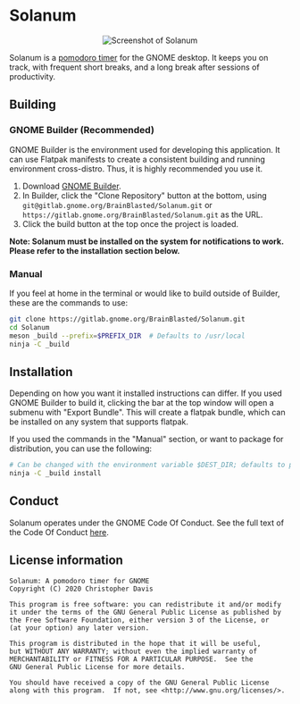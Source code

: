 # Solanum

<p align="center">
<img src="https://gitlab.gnome.org/BrainBlasted/Solanum/-/raw/main/data/screenshots/screenshot-1.png" alt="Screenshot of Solanum"/>
</p>

Solanum is a [pomodoro timer](https://en.wikipedia.org/wiki/Pomodoro_Technique) for the GNOME desktop. It keeps you on track, with frequent short breaks, and a long break after sessions of productivity.

## Building

### GNOME Builder (Recommended)

GNOME Builder is the environment used for developing this 
application. It can use Flatpak manifests to create a consistent building and running environment cross-distro. Thus, it is highly
recommended you use it.

1. Download [GNOME Builder](https://flathub.org/apps/details/org.gnome.Builder).
2. In Builder, click the "Clone Repository" button at the bottom, using `git@gitlab.gnome.org/BrainBlasted/Solanum.git`
or `https://gitlab.gnome.org/BrainBlasted/Solanum.git` as the URL.
3. Click the build button at the top once the project is loaded.

**Note: Solanum must be installed on the system for notifications to work. Please refer to the installation section below.**

### Manual

If you feel at home in the terminal or would like to build outside of Builder,
these are the commands to use:

```bash
git clone https://gitlab.gnome.org/BrainBlasted/Solanum.git
cd Solanum
meson _build --prefix=$PREFIX_DIR  # Defaults to /usr/local
ninja -C _build
```

## Installation

Depending on how you want it installed instructions can differ. If you
used GNOME Builder to build it, clicking the bar at the top window will 
open a submenu with "Export Bundle". This will create a flatpak bundle, 
which can be installed on any system that supports flatpak.

If you used the commands in the "Manual" section, or want to package for
distribution, you can use the following:

```bash
# Can be changed with the environment variable $DEST_DIR; defaults to prefix
ninja -C _build install 
```

## Conduct

Solanum operates under the GNOME Code Of Conduct. See the full
text of the Code Of Conduct [here](code-of-conduct.md).


## License information
```
Solanum: A pomodoro timer for GNOME
Copyright (C) 2020 Christopher Davis

This program is free software: you can redistribute it and/or modify
it under the terms of the GNU General Public License as published by
the Free Software Foundation, either version 3 of the License, or
(at your option) any later version.

This program is distributed in the hope that it will be useful,
but WITHOUT ANY WARRANTY; without even the implied warranty of
MERCHANTABILITY or FITNESS FOR A PARTICULAR PURPOSE.  See the
GNU General Public License for more details.

You should have received a copy of the GNU General Public License
along with this program.  If not, see <http://www.gnu.org/licenses/>.
```
